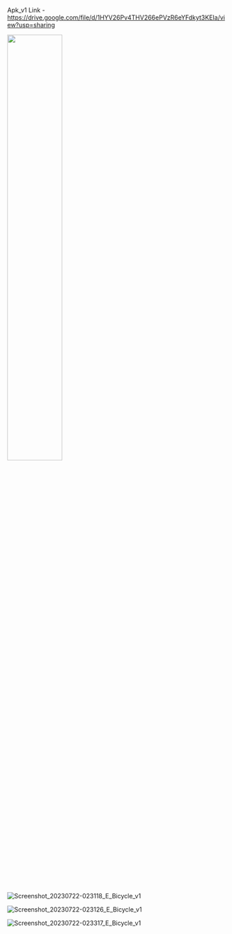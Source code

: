 
Apk_v1 Link - https://drive.google.com/file/d/1HYV26Pv4THV266ePVzR6eYFdkyt3KEIa/view?usp=sharing

<img src="https://github.com/AD-Codex/E_Bicycle_2023/assets/126350818/62581a1f-564a-472d-a7b4-88c0e28bcf0f" width=50% height=50%>

![Screenshot_20230722-023118_E_Bicycle_v1](https://github.com/AD-Codex/E_Bicycle_2023/assets/126350818/62581a1f-564a-472d-a7b4-88c0e28bcf0f)

![Screenshot_20230722-023126_E_Bicycle_v1](https://github.com/AD-Codex/E_Bicycle_2023/assets/126350818/7100a43c-b315-4a31-8965-cc266a7c8e96)

![Screenshot_20230722-023317_E_Bicycle_v1](https://github.com/AD-Codex/E_Bicycle_2023/assets/126350818/f15a9177-f415-4234-a34d-2f4c7bc3dd13)
